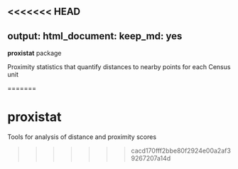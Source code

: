<<<<<<< HEAD
---
output:
  html_document:
    keep_md: yes
---

**proxistat** package

Proximity statistics that quantify distances to nearby points for each Census unit

=======
# proxistat
Tools for analysis of distance and proximity scores
>>>>>>> cacd170fff2bbe80f2924e00a2af39267207a14d

